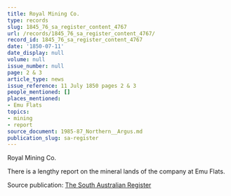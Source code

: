 ```yaml
---
title: Royal Mining Co.
type: records
slug: 1845_76_sa_register_content_4767
url: /records/1845_76_sa_register_content_4767/
record_id: 1845_76_sa_register_content_4767
date: '1850-07-11'
date_display: null
volume: null
issue_number: null
page: 2 & 3
article_type: news
issue_reference: 11 July 1850 pages 2 & 3
people_mentioned: []
places_mentioned:
- Emu Flats
topics:
- mining
- report
source_document: 1985-87_Northern__Argus.md
publication_slug: sa-register
---
```


Royal Mining Co.

There is a lengthy report on the mineral lands of the company at Emu Flats.

Source publication: [The South Australian Register](/publications/sa-register/)
